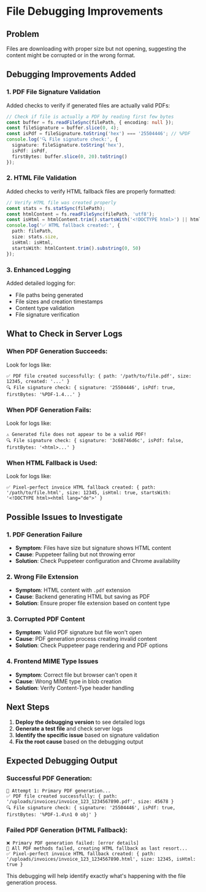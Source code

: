 # File Debugging Improvements

## Problem
Files are downloading with proper size but not opening, suggesting the content might be corrupted or in the wrong format.

## Debugging Improvements Added

### 1. PDF File Signature Validation
Added checks to verify if generated files are actually valid PDFs:

```typescript
// Check if file is actually a PDF by reading first few bytes
const buffer = fs.readFileSync(filePath, { encoding: null });
const fileSignature = buffer.slice(0, 4);
const isPdf = fileSignature.toString('hex') === '25504446'; // %PDF
console.log('🔍 File signature check:', {
  signature: fileSignature.toString('hex'),
  isPdf: isPdf,
  firstBytes: buffer.slice(0, 20).toString()
});
```

### 2. HTML File Validation
Added checks to verify HTML fallback files are properly formatted:

```typescript
// Verify HTML file was created properly
const stats = fs.statSync(filePath);
const htmlContent = fs.readFileSync(filePath, 'utf8');
const isHtml = htmlContent.trim().startsWith('<!DOCTYPE html>') || htmlContent.trim().startsWith('<html');
console.log('✅ HTML fallback created:', {
  path: filePath,
  size: stats.size,
  isHtml: isHtml,
  startsWith: htmlContent.trim().substring(0, 50)
});
```

### 3. Enhanced Logging
Added detailed logging for:
- File paths being generated
- File sizes and creation timestamps
- Content type validation
- File signature verification

## What to Check in Server Logs

### When PDF Generation Succeeds:
Look for logs like:
```
✅ PDF file created successfully: { path: '/path/to/file.pdf', size: 12345, created: '...' }
🔍 File signature check: { signature: '25504446', isPdf: true, firstBytes: '%PDF-1.4...' }
```

### When PDF Generation Fails:
Look for logs like:
```
⚠️ Generated file does not appear to be a valid PDF!
🔍 File signature check: { signature: '3c68746d6c', isPdf: false, firstBytes: '<html>...' }
```

### When HTML Fallback is Used:
Look for logs like:
```
✅ Pixel-perfect invoice HTML fallback created: { path: '/path/to/file.html', size: 12345, isHtml: true, startsWith: '<!DOCTYPE html><html lang="de">' }
```

## Possible Issues to Investigate

### 1. PDF Generation Failure
- **Symptom**: Files have size but signature shows HTML content
- **Cause**: Puppeteer failing but not throwing error
- **Solution**: Check Puppeteer configuration and Chrome availability

### 2. Wrong File Extension
- **Symptom**: HTML content with `.pdf` extension
- **Cause**: Backend generating HTML but saving as PDF
- **Solution**: Ensure proper file extension based on content type

### 3. Corrupted PDF Content
- **Symptom**: Valid PDF signature but file won't open
- **Cause**: PDF generation process creating invalid content
- **Solution**: Check Puppeteer page rendering and PDF options

### 4. Frontend MIME Type Issues
- **Symptom**: Correct file but browser can't open it
- **Cause**: Wrong MIME type in blob creation
- **Solution**: Verify Content-Type header handling

## Next Steps

1. **Deploy the debugging version** to see detailed logs
2. **Generate a test file** and check server logs
3. **Identify the specific issue** based on signature validation
4. **Fix the root cause** based on the debugging output

## Expected Debugging Output

### Successful PDF Generation:
```
🔧 Attempt 1: Primary PDF generation...
✅ PDF file created successfully: { path: '/uploads/invoices/invoice_123_1234567890.pdf', size: 45678 }
🔍 File signature check: { signature: '25504446', isPdf: true, firstBytes: '%PDF-1.4\n1 0 obj' }
```

### Failed PDF Generation (HTML Fallback):
```
❌ Primary PDF generation failed: [error details]
🔄 All PDF methods failed, creating HTML fallback as last resort...
✅ Pixel-perfect invoice HTML fallback created: { path: '/uploads/invoices/invoice_123_1234567890.html', size: 12345, isHtml: true }
```

This debugging will help identify exactly what's happening with the file generation process.
